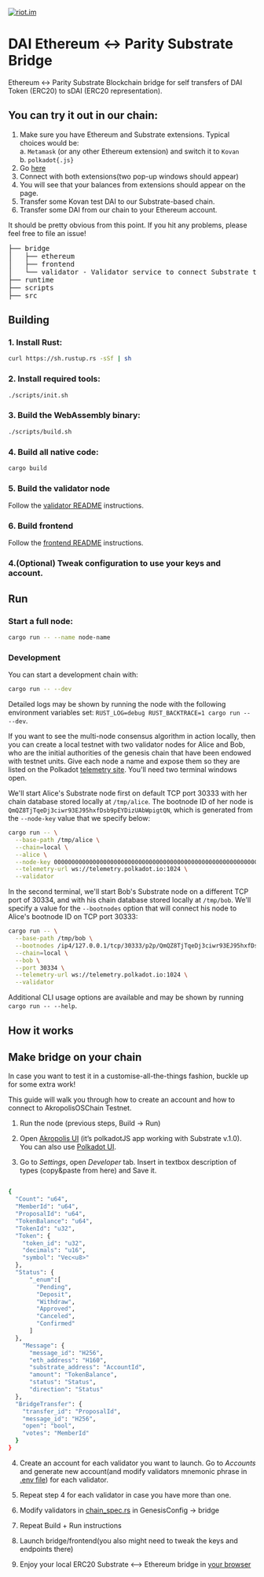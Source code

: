 [![riot.im](https://img.shields.io/badge/riot.im-join%20chat-green.svg)](https://riot.im/app/#/room/#akropolis:matrix.org)

# DAI Ethereum  <-> Parity Substrate Bridge
 Ethereum <-> Parity Substrate Blockchain bridge for self transfers of DAI Token (ERC20) to sDAI (ERC20 representation).

## You can try it out in our chain:
1. Make sure you have Ethereum and Substrate extensions. Typical choices would be:
  <br>a. `Metamask` (or any other Ethereum extension) and switch it to `Kovan`
  <br>b. `polkadot{.js}`
2. Go [here](https://polkadai-bridge.akropolis.io/)
3. Connect with both extensions(two pop-up windows should appear)
4. You will see that your balances from extensions should appear on the page.
5. Transfer some Kovan test DAI to our Substrate-based chain.
6. Transfer some DAI from our chain to your Ethereum account.

It should be pretty obvious from this point.
If you hit any problems, please feel free to file an issue!

<pre>
├── bridge
│   ├── ethereum
│   ├── frontend
│   └── validator - Validator service to connect Substrate to Ethereum.
├── runtime
├── scripts
├── src
</pre>

## Building

### 1. Install Rust:

```bash
curl https://sh.rustup.rs -sSf | sh
```

### 2. Install required tools:

```bash
./scripts/init.sh
```

### 3. Build the WebAssembly binary:

```bash
./scripts/build.sh
```

### 4. Build all native code:

```bash
cargo build
```

### 5. Build the validator node

Follow the [validator README](https://github.com/akropolisio/erc20-substrate-bridge/blob/master/bridge/validator/README.md) instructions.

### 6. Build frontend

Follow the [frontend README](https://github.com/akropolisio/erc20-substrate-bridge/blob/master/bridge/frontend/README.md) instructions.

### 4.(Optional) Tweak configuration to use your keys and account.

## Run

### Start a full node:

```bash
cargo run -- --name node-name
```



### Development

You can start a development chain with:

```bash
cargo run -- --dev
```

Detailed logs may be shown by running the node with the following environment variables set: `RUST_LOG=debug RUST_BACKTRACE=1 cargo run -- --dev`.

If you want to see the multi-node consensus algorithm in action locally, then you can create a local testnet with two validator nodes for Alice and Bob, who are the initial authorities of the genesis chain that have been endowed with testnet units. Give each node a name and expose them so they are listed on the Polkadot [telemetry site](https://telemetry.polkadot.io/#/Local%20Testnet). You'll need two terminal windows open.

We'll start Alice's Substrate node first on default TCP port 30333 with her chain database stored locally at `/tmp/alice`. The bootnode ID of her node is `QmQZ8TjTqeDj3ciwr93EJ95hxfDsb9pEYDizUAbWpigtQN`, which is generated from the `--node-key` value that we specify below:

```bash
cargo run -- \
  --base-path /tmp/alice \
  --chain=local \
  --alice \
  --node-key 0000000000000000000000000000000000000000000000000000000000000001 \
  --telemetry-url ws://telemetry.polkadot.io:1024 \
  --validator
```

In the second terminal, we'll start Bob's Substrate node on a different TCP port of 30334, and with his chain database stored locally at `/tmp/bob`. We'll specify a value for the `--bootnodes` option that will connect his node to Alice's bootnode ID on TCP port 30333:

```bash
cargo run -- \
  --base-path /tmp/bob \
  --bootnodes /ip4/127.0.0.1/tcp/30333/p2p/QmQZ8TjTqeDj3ciwr93EJ95hxfDsb9pEYDizUAbWpigtQN \
  --chain=local \
  --bob \
  --port 30334 \
  --telemetry-url ws://telemetry.polkadot.io:1024 \
  --validator
```

Additional CLI usage options are available and may be shown by running `cargo run -- --help`.


## How it works

## Make bridge on your chain
In case you want to test it in a customise-all-the-things fashion, buckle up for some extra work!

This guide will walk you through how to create an account and how to connect to AkropolisOSChain Testnet.
1) Run the node (previous steps, Build -> Run)

2) Open [Akropolis UI](https://wallet.akropolis.io) (it’s polkadotJS app working with Substrate v.1.0). You can also use [Polkadot UI](https://polkadot.js.org/apps/#/explorer).

3) Go to *Settings*, open *Developer* tab. Insert in textbox description of types (copy&paste from here) and Save it.


```bash

{
  "Count": "u64",
  "MemberId": "u64",
  "ProposalId": "u64",
  "TokenBalance": "u64",
  "TokenId": "u32",
  "Token": {
    "token_id": "u32",
    "decimals": "u16",
    "symbol": "Vec<u8>"
  },
  "Status": {
      "_enum":[
        "Pending",
        "Deposit",
        "Withdraw",
        "Approved",
        "Canceled",
        "Confirmed"
      ]
  },
    "Message": {
      "message_id": "H256",
      "eth_address": "H160",
      "substrate_address": "AccountId",
      "amount": "TokenBalance",
      "status": "Status",
      "direction": "Status"
  },
  "BridgeTransfer": {
    "transfer_id": "ProposalId",
    "message_id": "H256",
    "open": "bool",
    "votes": "MemberId"
  }
}

```

4) Create an account for each validator you want to launch. 
Go to *Accounts* and generate new account(and modify validators mnemonic phrase in [ .env file](https://github.com/akropolisio/erc20-substrate-bridge/blob/master/bridge/validator/.env.example)) for each validator.

5) Repeat step 4 for each validator in case you have more than one.

6) Modify validators in [chain_spec.rs](https://github.com/akropolisio/erc20-substrate-bridge/blob/master/src/chain_spec.rs) in GenesisConfig -> bridge

7) Repeat Build + Run instructions 

8) Launch bridge/frontend(you also might need to tweak the keys and endpoints there)

9) Enjoy your local ERC20 Substrate <--> Ethereum bridge in [your browser](http://localhost:1234/)


